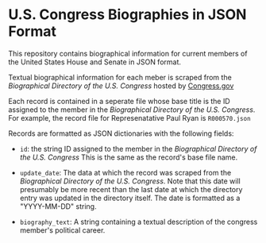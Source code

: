 # U.S. Congress Biographies in JSON Format

This repository contains biographical information for current members of the United States House and Senate in JSON format.

Textual biographical information for each meber is scraped from the _Biographical Directory of the U.S. Congress_ hosted by [Congress.gov](http://bioguide.congress.gov/biosearch/biosearch.asp)

Each record is contained in a seperate file whose base title is the ID assigned to the member in the _Biographical Directory of the U.S. Congress_. For example, the record file for Represenatative Paul Ryan is `R000570.json`

Records are formatted as JSON dictionaries with the following fields:

*	`id`: the string ID assigned to the member in the _Biographical Directory of the U.S. Congress_ This is the same as the record's base file name.

*	`update_date`: The data at which the record was scraped from the _Biographical Directory of the U.S. Congress_. Note that this date will presumably be more recent than the last date at which the directory entry was updated in the directory itself. The date is formatted as a "YYYY-MM-DD" string.

*	`biography_text`: A string containing a textual description of the congress member's political career.

